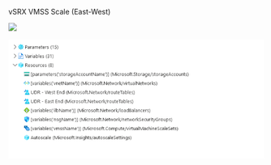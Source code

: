 vSRX VMSS Scale (East-West)


<a href="https://portal.azure.com/#create/Microsoft.Template/uri/https%3A%2F%2Fraw.githubusercontent.com%2Fazdolinski%2Fdeploy-vsrx-to-azure%2Fmain%2Fvsrx.scale.e-w%2Fvsrx.scale.e-w.json" target="_blank">
    <img src="http://azuredeploy.net/deploybutton.png"/>
</a>


![alt text](img/res.png)